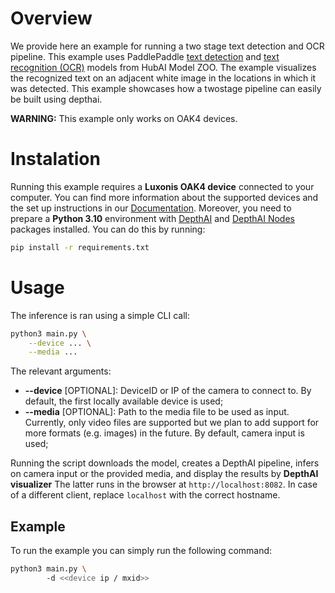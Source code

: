 # Overview

We provide here an example for running a two stage text detection and OCR pipeline. This example uses PaddlePaddle [text detection](<>) and [text recognition (OCR)](https://hub.luxonis.com/ai/models/9ae12b58-3551-49b1-af22-721ba4bcf269?view=page) models from HubAI Model ZOO. The example visualizes the recognized text on an adjacent white image in the locations in which it was detected. This example showcases how a twostage pipeline can easily be built using depthai.

**WARNING:** This example only works on OAK4 devices.

# Instalation

Running this example requires a **Luxonis OAK4 device** connected to your computer. You can find more information about the supported devices and the set up instructions in our [Documentation](https://rvc4.docs.luxonis.com/hardware).
Moreover, you need to prepare a **Python 3.10** environment with [DepthAI](https://pypi.org/project/depthai/) and [DepthAI Nodes](https://pypi.org/project/depthai-nodes/) packages installed. You can do this by running:

```bash
pip install -r requirements.txt
```

# Usage

The inference is ran using a simple CLI call:

```bash
python3 main.py \
    --device ... \
    --media ...
```

The relevant arguments:

- **--device** \[OPTIONAL\]: DeviceID or IP of the camera to connect to.
  By default, the first locally available device is used;
- **--media** \[OPTIONAL\]: Path to the media file to be used as input.
  Currently, only video files are supported but we plan to add support for more formats (e.g. images) in the future.
  By default, camera input is used;

Running the script downloads the model, creates a DepthAI pipeline, infers on camera input or the provided media, and display the results by **DepthAI visualizer**
The latter runs in the browser at `http://localhost:8082`.
In case of a different client, replace `localhost` with the correct hostname.

## Example

To run the example you can simply run the following command:

```bash
python3 main.py \ 
        -d <<device ip / mxid>>
```
